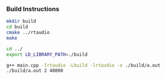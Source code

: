 ### Build Instructions

```bash
mkdir build
cd build
cmake ../rtaudio
make

cd ../
export LD_LIBRARY_PATH=./build

g++ main.cpp -Irtaudio -Lbuild -lrtaudio -o ./build/a.out
./build/a.out 2 48000
```
